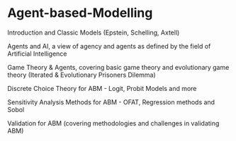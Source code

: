 # Agent-based-Modelling

Introduction and Classic Models (Epstein, Schelling, Axtell)

Agents and AI, a view of agency and agents as defined by the field of Artificial Intelligence

Game Theory & Agents, covering basic game theory and evolutionary game theory (Iterated & Evolutionary Prisoners Dilemma)

Discrete Choice Theory for ABM - Logit, Probit Models and more

Sensitivity Analysis Methods for ABM - OFAT, Regression methods and Sobol

Validation for ABM (covering methodologies and challenges in validating ABM)
